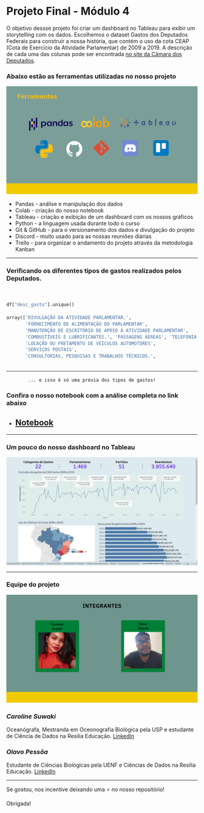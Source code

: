 # **Projeto Final - Módulo 4**                    

O objetivo dessse projeto foi criar um dashboard no Tableau para exibir um storytelling com os dados. Escolhemos o dataset Gastos dos Deputados Federais para construir a nossa história, que contém o uso da cota CEAP (Cota de Exercício da Atividade Parlamentar) de 2009 a 2019.  A descrição de cada uma das colunas pode ser encontrada [no site da Câmara dos Deputados](https://www2.camara.leg.br/transparencia/cota-para-exercicio-da-atividade-parlamentar/explicacoes-sobre-o-formato-dos-arquivos-xml). 
 
 
 ### **Abaixo estão as ferramentas utilizadas no nosso projeto**

<img src="https://github.com/csuwaki/projetofinalmodulo4/blob/main/imagens/ferramentas.png" width="650"/>

* Pandas - análise e manipulação dos dados 
* Colab - criação do nosso notebook
* Tableau - criação e exibição de um dashboard com os nossos gráficos
* Python - a linguagem usada durante todo o curso
* Git & GitHub - para o versionamento dos dados e divulgação do projeto
* Discord - muito usado para as nossas reuniões diárias 
* Trello - para organizar o andamento do projeto através da metodologia Kanban 

---

 ### **Verificando os diferentes tipos de gastos realizados pelos Deputados.**
```python


df["desc_gasto"].unique() 

array(['DIVULGAÇÃO DA ATIVIDADE PARLAMENTAR.',
       'FORNECIMENTO DE ALIMENTAÇÃO DO PARLAMENTAR',
       'MANUTENÇÃO DE ESCRITÓRIO DE APOIO À ATIVIDADE PARLAMENTAR',
       'COMBUSTÍVEIS E LUBRIFICANTES.', 'PASSAGENS AÉREAS', 'TELEFONIA',
       'LOCAÇÃO OU FRETAMENTO DE VEÍCULOS AUTOMOTORES',
       'SERVIÇOS POSTAIS',
       'CONSULTORIAS, PESQUISAS E TRABALHOS TÉCNICOS.',
       
 ```
       
---

            ... e isso é só uma prévia dos tipos de gastos!
### **Confira o nosso notebook com a análise completa no link abaixo**

* ## **[Notebook](https://github.com/csuwaki/projetofinalmodulo4/blob/main/notebook/cotaparlamentar.ipynb)**

---

 ### **Um pouco do nosso dashboard no Tableau**
<img src="https://github.com/csuwaki/projetofinalmodulo4/blob/main/imagens/Tableau_image.jpeg" width="650"/>

---

 ### **Equipe do projeto** 

<img src="https://github.com/csuwaki/projetofinalmodulo4/blob/main/imagens/equipe.png" width="650"/>

### ***Caroline Suwaki*** 
 Oceanógrafa, Mestranda em Oceonografia Biológica pela USP e estudante de Ciência de Dados na Resilia Educação. 
[LinkedIn](https://www.linkedin.com/in/csuwaki/)

### ***Olavo Pessôa*** 
 Estudante de Ciências Biológicas pela UENF e Ciências de Dados na Resilia Educação.
 [LinkedIn](https://www.linkedin.com/in/olavo-pess%C3%B4a/)
 
 
---

 Se gostou, nos incentive deixando uma :star: no nosso repositório!
 
 Obrigada!

